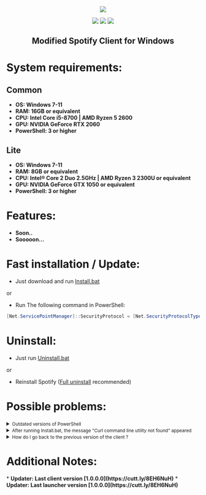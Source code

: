   <p align="center">
  <a href="https://github.com/amd64fox/SpotX/releases"><img src="https://github.com/amd64fox/SpotX/raw/main/.github/Pic/logo.png" />
</p>
<p align="center">        
      <a href="https://t.me/spotify_windows_mod"><img src="https://raw.githubusercontent.com/amd64fox/SpotX/main/.github/Pic/Shields/tg.svg"></a>
      <a href="https://www.youtube.com/results?search_query=https%3A%2F%2Fgithub.com%2Famd64fox%2FSpotX"><img src="https://raw.githubusercontent.com/amd64fox/SpotX/main/.github/Pic/Shields/youtube.svg"></a>
      <a href="https://cutt.ly/8EH6NuH"><img src="https://raw.githubusercontent.com/amd64fox/SpotX/main/.github/Pic/Shields/excel.svg"></a>
      </p>
     <h2> <div align="center"><b> Modified Spotify Client for Windows </b></div> </h2>

<h1>System requirements:</h1>

<h2>Common</h2>

* <strong>OS: Windows 7-11</strong>
* <strong>RAM: 16GB or equivalent</strong>
* <strong>CPU: Intel Core i5-8700 | AMD Ryzen 5 2600</strong>
* <strong>GPU: NVIDIA GeForce RTX 2060</strong>
* <strong>PowerShell: 3 or higher</strong>

<h2>Lite</h2>

* <strong>OS: Windows 7-11</strong>
* <strong>RAM: 8GB or equivalent</strong>
* <strong>CPU: Intel® Core 2 Duo 2.5GHz | AMD Ryzen 3 2300U or equivalent</strong>
* <strong>GPU: NVIDIA GeForce GTX 1050 or equivalent</strong>
* <strong>PowerShell: 3 or higher</strong>

<h1>Features:</h1>

* <strong>Soon..</strong>
* <strong>Sooooon...</strong>


<h1>Fast installation / Update:</h1>

* Just download and run [Install.bat](https://cutt.ly/PErptD8)

or

* Run The following command in PowerShell:
```ps1
[Net.ServicePointManager]::SecurityProtocol = [Net.SecurityProtocolType]::Tls12; iwr -useb 'https://raw.githubusercontent.com/amd64fox/SpotX/main/Install.ps1' | iex
```

<h1>Uninstall:</h1>

* Just run [Uninstall.bat](https://cutt.ly/dErpPEK)

or

* Reinstall Spotify ([Full uninstall](https://github.com/amd64fox/Uninstall-Spotify) recommended)



<h1>Possible problems:</h1>

 <details>
<summary><small>Outdated versions of PowerShell</small></summary><p>

If you are using Windows 7, there may be errors in the installation process due to an outdated version of NET Framework and PowerShell. 
   Do the following:
   * Upgrade to [NET Framework 4.8](https://go.microsoft.com/fwlink/?linkid=2088631)
   * Upgrade to [WMF 5.1](https://www.microsoft.com/en-us/download/details.aspx?id=54616)
   * Reboot your PC

</details>

 <details>
<summary><small>After running Install.bat, the message "Curl command line utility not found" appeared</small></summary><p>

The curl command was not found in the system (in windows 10 and above it comes out of the box), you need to install it manually:
  *  Follow the [link](http://www.confusedbycode.com/curl/#downloads) and download the installation file, depending on the bitness of the OS.
  *  We start the installation process, at the end we must restart the PC.
  
</details>


<details>
<summary><small>How do I go back to the previous version of the client ?</small></summary><p>

  If you have problems with the patch after upgrading the client version, then use this [tool](https://github.com/amd64fox/Rollback-Spotify) to revert back to the working    version.

</details>



<h1>Additional Notes:</h1>
* <strong>Updater: Last client version [1.0.0.0](https://cutt.ly/8EH6NuH)</strong>
* <strong>Updater: Last launcher version [1.0.0.0](https://cutt.ly/8EH6NuH)</strong>
